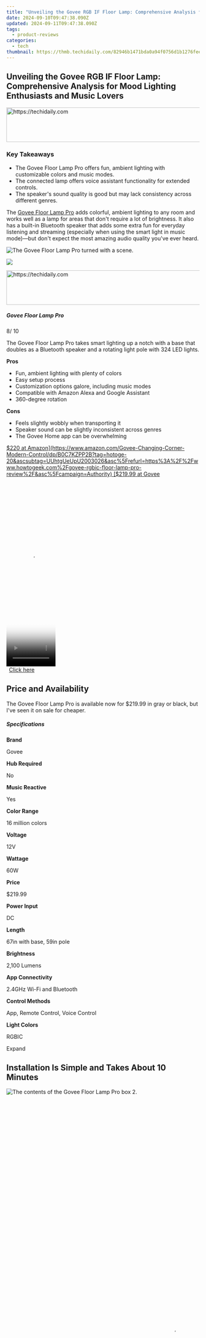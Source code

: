 ```yaml
---
title: "Unveiling the Govee RGB IF Floor Lamp: Comprehensive Analysis for Mood Lighting Enthusiasts and Music Lovers"
date: 2024-09-10T09:47:38.090Z
updated: 2024-09-11T09:47:38.090Z
tags:
  - product-reviews
categories:
  - tech
thumbnail: https://thmb.techidaily.com/82946b1471bda0a94f0756d1b1276fee19eddaa4566634791522addb362bdc3b.jpg
---
```


## Unveiling the Govee RGB IF Floor Lamp: Comprehensive Analysis for Mood Lighting Enthusiasts and Music Lovers





<!-- affiliate ads begin -->
<a href="https://smilemakers.pxf.io/c/5597632/2123901/26106" target="_top" id="2123901">
  <img src="//a.impactradius-go.com/display-ad/26106-2123901" border="0" alt="https://techidaily.com" width="728" height="90"/>
</a>
<img height="0" width="0" src="https://smilemakers.pxf.io/i/5597632/2123901/26106" style="position:absolute;visibility:hidden;" border="0" />
<!-- affiliate ads end -->




### Key Takeaways

* The Govee Floor Lamp Pro offers fun, ambient lighting with customizable colors and music modes.
* The connected lamp offers voice assistant functionality for extended controls.
* The speaker's sound quality is good but may lack consistency across different genres.

 The [Govee Floor Lamp Pro](https://www.amazon.com/Govee-Changing-Corner-Modern-Control/dp/B0C7KZJD4G?tag=hotoge-20&ascsubtag=UUhtgUeUpU2003026&asc%5Frefurl=https%3A%2F%2Fwww.howtogeek.com%2Fgovee-rgbic-floor-lamp-pro-review%2F&asc%5Fcampaign=Authority) adds colorful, ambient lighting to any room and works well as a lamp for areas that don't require a lot of brightness. It also has a built-in Bluetooth speaker that adds some extra fun for everyday listening and streaming (especially when using the smart light in music mode)—but don't expect the most amazing audio quality you've ever heard.

![The Govee Floor Lamp Pro turned with a scene.](https://static1.howtogeekimages.com/wordpress/wp-content/uploads/2024/05/61hhnxru1pl-_ac_sx679_-1.png) 

![](https://static1.howtogeekimages.com/wordpresshttps://static0.howtogeekimages.com/wordpress/wp-content/uploads/2024/01/htg-rec-2024-2000-1.png) 





<!-- affiliate ads begin -->
<a href="https://appsumo.8odi.net/c/5597632/2123736/7443" target="_top" id="2123736">
  <img src="//a.impactradius-go.com/display-ad/7443-2123736" border="0" alt="https://techidaily.com" width="728" height="90"/>
</a>
<img height="0" width="0" src="https://appsumo.8odi.net/i/5597632/2123736/7443" style="position:absolute;visibility:hidden;" border="0" />
<!-- affiliate ads end -->




#####  Govee Floor Lamp Pro

8/ 10 

The Govee Floor Lamp Pro takes smart lighting up a notch with a base that doubles as a Bluetooth speaker and a rotating light pole with 324 LED lights.

**Pros** 
* Fun, ambient lighting with plenty of colors
* Easy setup process
* Customization options galore, including music modes
* Compatible with Amazon Alexa and Google Assistant
* 360-degree rotation

**Cons** 
* Feels slightly wobbly when transporting it
* Speaker sound can be slightly inconsistent across genres
* The Govee Home app can be overwhelming

[$220 at Amazon](https://www.amazon.com/Govee-Changing-Corner-Modern-Control/dp/B0C7KZPP2B?tag=hotoge-20&ascsubtag=UUhtgUeUpU2003026&asc%5Frefurl=https%3A%2F%2Fwww.howtogeek.com%2Fgovee-rgbic-floor-lamp-pro-review%2F&asc%5Fcampaign=Authority) [$219.99 at Govee](https://us.govee.com/products/govee-rgbicww-floor-lamp-pro) 





<!-- affiliate ads begin -->
<span id="1977020">
					<video width="128" height="480" style="cursor:pointer"
           poster="//a.impactradius-go.com/display-clicktoplayimage/1977020.png"
           onclick="if(!this.playClicked){this.play();this.setAttribute('controls',true);this.playClicked=true;}">
	   <source src="//a.impactradius-go.com/display-ad/22993-1977020">
	   <img src="//a.impactradius-go.com/display-clicktoplayimage/1977020.png" style="border: none; height: 100%; width: 100%; object-fit: contain">
	</video>
	<div style="width:80px;text-align:center"><a href="javascript:window.open(decodeURIComponent('https%3A%2F%2Fhomestyler.sjv.io%2Fc%2F5597632%2F1977020%2F22993'), '_blank');void(0);">Click here</a></div>
</span>
<img height="0" width="0" src="https://imp.pxf.io/i/5597632/1977020/22993" style="position:absolute;visibility:hidden;" border="0" />
<!-- affiliate ads end -->




##  Price and Availability

 The Govee Floor Lamp Pro is available now for $219.99 in gray or black, but I've seen it on sale for cheaper.

#####  Specifications

**Brand** 

 Govee 

**Hub Required** 

 No 

**Music Reactive** 

 Yes 

**Color Range** 

 16 million colors 

**Voltage** 

 12V 

**Wattage** 

 60W 

**Price** 

 $219.99 

**Power Input** 

 DC 

**Length** 

 67in with base, 59in pole 

**Brightness** 

 2,100 Lumens 

**App Connectivity** 

 2.4GHz Wi-Fi and Bluetooth 

**Control Methods** 

 App, Remote Control, Voice Control 

**Light Colors** 

 RGBIC 

Expand 

##  Installation Is Simple and Takes About 10 Minutes

![The contents of the Govee Floor Lamp Pro box 2.](https://static1.howtogeekimages.com/wordpress/wp-content/uploads/wm/2024/05/the-contents-of-the-govee-floor-lamp-pro-box-2.jpg) 





<!-- affiliate ads begin -->
<span id="1793213">
					<video width="864" height="1296" style="cursor:pointer"
           poster="//a.impactradius-go.com/display-clicktoplayimage/1793213.png"
           onclick="if(!this.playClicked){this.play();this.setAttribute('controls',true);this.playClicked=true;}">
	   <source src="//a.impactradius-go.com/display-ad/19135-1793213">
	   <img src="//a.impactradius-go.com/display-clicktoplayimage/1793213.png" style="border: none; height: 100%; width: 100%; object-fit: contain">
	</video>
	<div style="width:540px;text-align:center"><a href="javascript:window.open(decodeURIComponent('https%3A%2F%2Ftinyland.pxf.io%2Fc%2F5597632%2F1793213%2F19135'), '_blank');void(0);">Click here</a></div>
</span>
<img height="0" width="0" src="https://imp.pxf.io/i/5597632/1793213/19135" style="position:absolute;visibility:hidden;" border="0" />
<!-- affiliate ads end -->




Cianna Garrison / How-To Geek

 The Govee Floor Lamp Pro's construction process was a piece of cake. First, I screwed each metal plate to the next one to create a long pole, and from there, I screwed the whole thing into the metal attachment on the base. If you're quick with a screwdriver, it'll take about 10 minutes from your first screw to the end of the setup. The last few steps included pushing the silicone LED light strip into the metal pole, attaching the wires, and plugging the lamp in via the power adapter.

##  The Govee Floor Lamp Pro: Dynamic and Customizable Ambient Lighting

![The Govee Floor Lamp Pro set to a multicolor scene setting.](https://static1.howtogeekimages.com/wordpress/wp-content/uploads/wm/2024/05/the-govee-floor-lamp-pro-set-to-a-multicolor-scene-setting1.jpg) 





<!-- affiliate ads begin -->
<a href="https://appsumo.8odi.net/c/5597632/2137395/7443" target="_top" id="2137395">
  <img src="//a.impactradius-go.com/display-ad/7443-2137395" border="0" alt="https://techidaily.com" width="728" height="90"/>
</a>
<img height="0" width="0" src="https://appsumo.8odi.net/i/5597632/2137395/7443" style="position:absolute;visibility:hidden;" border="0" />
<!-- affiliate ads end -->




Cianna Garrison / How-To Geek

 Design plays into your decision if you're looking for a floor lamp. The Govee Floor Lamp Pro is sleek and modern. It casts gorgeous colors onto my wall without distracting from the decor in my office, living room, or bedroom. It also looked great near my TV and pretty much anywhere else I put it.

Close 

 When I moved the lamp from one room to another, its pole felt a bit wobbly, so I took extra care whenever I relocated it. Although its construction feels relatively stable, I would worry if a large dog or child knocked into the lamp—a hazard I could foresee in many households that might break or bend the pole.

 I would often rotate the pole to face the wall, but when I needed more direct lighting, rotating the LED light strip to face me also worked well. But before anyone hits the buy button, they should know that the Floor Lamp Pro doesn't quite light up an entire room. In my office, which is approximately 100 square feet, the lamp cast a subtle brightness that was well-lit enough to comfortably type on my laptop in the early morning with the curtains open, but at night, the light often wasn't bright enough for me to use it solo.

 I also had to turn on my desk lamp to see my keyboard (which doesn't have backlighting). Considering the small square footage of my office, the lamp would do worse as a primary lighting fixture in other rooms. So, the Floor Lamp Pro is a fantastic ambient light but shouldn't be a room's main light source unless you like to live in a cave-like atmosphere.

 As an addition to my smart home ecosystem, I was grateful that the Floor Lamp Pro could connect to both Alexa and Google, so I could use voice control to turn the lamp on or off whenever I pleased. Alexa understood how to perform many actions, including changing the lamp to solid colors and selecting a preset lighting scene. But for specific customizations, like setting the lamp to an interactive "Music" mode, I needed to use the Govee Home app.

 What I most enjoyed about the Floor Lamp Pro was its endless lighting customizations and music sync lighting. Since the Floor Lamp Pro has over 16 million colors and several presets, I consistently achieved the mood I was looking for. Some presets even let me change the preset colors from the standard rainbow colors—red, orange, yellow, green, blue, and purple—which I appreciated. While playing music through the Bluetooth speaker, I often chose to use a "Music" preset, so lights would breathe, dance, or pulse along with the music—and this was also a fun feature for playing games or streaming videos.

##  The Speaker Quality: Good Sound for Casual Listening, With Limitations

![The Govee Floor Lamp Pro's Bluetooth speaker built into the base.](https://static1.howtogeekimages.com/wordpress/wp-content/uploads/wm/2024/05/the-govee-floor-lamp-pro-s-bluetooth-speaker-built-into-the-base.jpg) 

Cianna Garrison / How-To Geek

 For a smart home company that does smart lighting and accessories, including [outdoor lights](https://facebook-record-videos.techidaily.com/updated-savor-success-ideas-to-bolster-cookery-channel-brands/), [light strips](https://tech-revival.techidaily.com/discover-the-leading-open-source-solutions-for-artificial-intelligence-image-generation/), and [smart plugs](https://android-location-track.techidaily.com/2-ways-to-monitor-huawei-nova-y71-activity-drfone-by-drfone-virtual-android/), Govee delves into the audio space fairly well. But, first and foremost, the Floor Lamp Pro is a smart lamp—this is where it shines best (no pun intended).

 Casually listening to music with the Floor Lamp Pro was incredibly enjoyable—listening in my office every workday with synced lighting almost made me feel like I was inside a party house rather than going through the daily grind. But people who prefer higher quality audio might feel a little let down by some inconsistencies across genres and music styles that I experienced with the smart lamp.

 The Floor Lamp Pro reached an impressive volume in most cases, though for quieter genres, like classical, there seemed to be a drop-off in volume. For most genres, the best max volume level was around 70 to 80%. After that, the sound started to get a little muddy and overly compressed. Still, some songs sounded great at even louder volumes, so it depended on the track.

 For some tracks, sibilance seemed too much to truly enjoy listening to it above around 50% volume, including the alternative rock track "Living Together" by Circa Survive (which muddied Anthony Green's lyrics with a harsh "s") or the Miles Davis classic "It Never Entered My Mind" (where the trumpet and brush on cymbals came off a bit too harsh).

 Tracks like Seether's cover of "Careless Whisper," the indie track "Ugly" by Voyeur, and the B.B. King classic "The Thrill Is Gone" sounded well-balanced (though still a bit absent on bass, especially on the King track).

 Dialogue for movies, shows, and other media was surprisingly nice—and I'd almost say the Govee Floor Lamp Pro could serve as a mini sound bar for small spaces that don't have room for a bulky option.





<!-- affiliate ads begin -->
<a href="https://aligracehair.sjv.io/c/5597632/2135362/19272" target="_top" id="2135362">
  <img src="//a.impactradius-go.com/display-ad/19272-2135362" border="0" alt="https://techidaily.com" width="120" height="90"/>
</a>
<img height="0" width="0" src="https://aligracehair.sjv.io/i/5597632/2135362/19272" style="position:absolute;visibility:hidden;" border="0" />
<!-- affiliate ads end -->




##  The Govee Home App: A Somewhat Cluttered Control Center

 It's impossible to talk about customizing the Floor Lamp Pro without talking about the Govee Home app, which I mainly found okay, albeit slightly cluttered. The bottom menu tabs include some distracting options, like a shopping tab to buy other Govee devices, an "Explore" page, and a "Discover" page for discovering random social posts from other Govee users. (I can't imagine who uses this).

Close 

 When I tapped on the Floor Lamp Pro from the Device page, there was a handy menu of different lighting modes, and all of these were customizable to some extent (there was even a "Finger Sketch" mode that let me tap or glide my finger to customize the strip light). The "Scenes" section even included some white noise binding on select colorful lighting presets that were hit or miss on how pleasant they sounded (super loud seagulls, anyone?), and I could edit others to add white noise if I wanted.

 Because of its cluttered nature, I forgot where the automation tab was after setting two for morning and nighttime lighting—until I realized it was at the top menu tabs. Does an app really need both top and bottom menu tabs?





<!-- affiliate ads begin -->
<a href="https://unicoeye.pxf.io/c/5597632/2134246/18498" target="_top" id="2134246">
  <img src="//a.impactradius-go.com/display-ad/18498-2134246" border="0" alt="https://techidaily.com" width="728" height="90"/>
</a>
<img height="0" width="0" src="https://unicoeye.pxf.io/i/5597632/2134246/18498" style="position:absolute;visibility:hidden;" border="0" />
<!-- affiliate ads end -->




##  Should You Buy the Govee Floor Lamp Pro?

![The Govee Floor Lamp Pro turned on and sitting against a wall.](https://static1.howtogeekimages.com/wordpress/wp-content/uploads/wm/2024/05/the-govee-floor-lamp-pro-turned-on-and-sitting-against-a-wall.jpg) 





<!-- affiliate ads begin -->
<a href="https://aligracehair.sjv.io/c/5597632/2135396/19272" target="_top" id="2135396">
  <img src="//a.impactradius-go.com/display-ad/19272-2135396" border="0" alt="https://techidaily.com" width="160" height="90"/>
</a>
<img height="0" width="0" src="https://aligracehair.sjv.io/i/5597632/2135396/19272" style="position:absolute;visibility:hidden;" border="0" />
<!-- affiliate ads end -->




Cianna Garrison / How-To Geek

 The [Govee Floor Lamp Pro](https://www.amazon.com/Govee-Changing-Corner-Modern-Control/dp/B0C7KZJD4G?tag=hotoge-20&ascsubtag=UUhtgUeUpU2003026&asc%5Frefurl=https%3A%2F%2Fwww.howtogeek.com%2Fgovee-rgbic-floor-lamp-pro-review%2F&asc%5Fcampaign=Authority) is a fun addition to any smart home, especially if you use it as a media room light or mini sound bar. Its Bluetooth speaker handles most media well and reaches an impressive volume, though there are occasionally inconsistencies and high sibilance. Still, the star of the show is the colorful RGBIC lighting, which is completely customizable through the Govee Home app. I wouldn't use it as a main lamp, however, because even at 2,100 lumens, it doesn't light up an entire room well enough on its own.

 If you're looking for a lamp that can do more than light your space, the Govee Floor Lamp Pro is a solid choice. But if you want a smart lamp that is simply a smart lamp, you might check out the cheaper [Govee Floor Lamp 2](https://howto.techidaily.com/simple-solutions-to-fix-android-systemui-has-stopped-error-for-realme-note-50-drfone-by-drfone-fix-android-problems-fix-android-problems/), which doesn't have a built-in Bluetooth speaker.

![The Govee Floor Lamp Pro turned with a scene.](https://static1.howtogeekimages.com/wordpress/wp-content/uploads/2024/05/61hhnxru1pl-_ac_sx679_-1.png) 

![](https://static1.howtogeekimages.com/wordpresshttps://static0.howtogeekimages.com/wordpress/wp-content/uploads/2024/01/htg-rec-2024-2000-1.png) 

#####  Govee Floor Lamp Pro

8/ 10 

The Govee Floor Lamp Pro takes smart lighting up a notch with a base that doubles as a Bluetooth speaker and a rotating light pole with 324 LED lights.

[$220 at Amazon](https://www.amazon.com/Govee-Changing-Corner-Modern-Control/dp/B0C7KZPP2B?tag=hotoge-20&ascsubtag=UUhtgUeUpU2003026&asc%5Frefurl=https%3A%2F%2Fwww.howtogeek.com%2Fgovee-rgbic-floor-lamp-pro-review%2F&asc%5Fcampaign=Authority) [$219.99 at Govee](https://us.govee.com/products/govee-rgbicww-floor-lamp-pro) 

##

<ins class="adsbygoogle"
     style="display:block"
     data-ad-format="autorelaxed"
     data-ad-client="ca-pub-7571918770474297"
     data-ad-slot="1223367746"></ins>



<ins class="adsbygoogle"
     style="display:block"
     data-ad-client="ca-pub-7571918770474297"
     data-ad-slot="8358498916"
     data-ad-format="auto"
     data-full-width-responsive="true"></ins>


